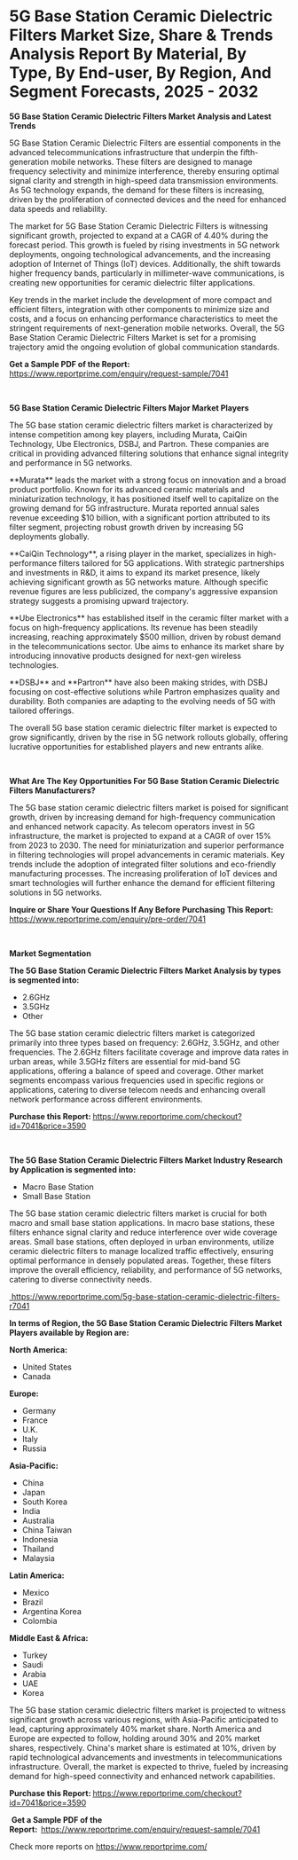 <p><h1>5G Base Station Ceramic Dielectric Filters Market Size, Share & Trends Analysis Report By Material, By Type, By End-user, By Region, And Segment Forecasts, 2025 - 2032</h1></p><p><strong>5G Base Station Ceramic Dielectric Filters Market Analysis and Latest Trends</strong></p>
<p><p>5G Base Station Ceramic Dielectric Filters are essential components in the advanced telecommunications infrastructure that underpin the fifth-generation mobile networks. These filters are designed to manage frequency selectivity and minimize interference, thereby ensuring optimal signal clarity and strength in high-speed data transmission environments. As 5G technology expands, the demand for these filters is increasing, driven by the proliferation of connected devices and the need for enhanced data speeds and reliability.</p><p>The market for 5G Base Station Ceramic Dielectric Filters is witnessing significant growth, projected to expand at a CAGR of 4.40% during the forecast period. This growth is fueled by rising investments in 5G network deployments, ongoing technological advancements, and the increasing adoption of Internet of Things (IoT) devices. Additionally, the shift towards higher frequency bands, particularly in millimeter-wave communications, is creating new opportunities for ceramic dielectric filter applications. </p><p>Key trends in the market include the development of more compact and efficient filters, integration with other components to minimize size and costs, and a focus on enhancing performance characteristics to meet the stringent requirements of next-generation mobile networks. Overall, the 5G Base Station Ceramic Dielectric Filters Market is set for a promising trajectory amid the ongoing evolution of global communication standards.</p></p>
<p><strong>Get a Sample PDF of the Report:&nbsp;</strong> <a href="https://www.reportprime.com/enquiry/request-sample/7041?utm_campaign=3163&utm_medium=2&utm_source=Github&utm_content=ia&utm_term=19032025&utm_id=5g-base-station-ceramic-dielectric-filters">https://www.reportprime.com/enquiry/request-sample/7041</a></p>
<p>&nbsp;</p>
<p><strong>5G Base Station Ceramic Dielectric Filters Major Market Players</strong></p>
<p><p>The 5G base station ceramic dielectric filters market is characterized by intense competition among key players, including Murata, CaiQin Technology, Ube Electronics, DSBJ, and Partron. These companies are critical in providing advanced filtering solutions that enhance signal integrity and performance in 5G networks.</p><p>**Murata** leads the market with a strong focus on innovation and a broad product portfolio. Known for its advanced ceramic materials and miniaturization technology, it has positioned itself well to capitalize on the growing demand for 5G infrastructure. Murata reported annual sales revenue exceeding $10 billion, with a significant portion attributed to its filter segment, projecting robust growth driven by increasing 5G deployments globally.</p><p>**CaiQin Technology**, a rising player in the market, specializes in high-performance filters tailored for 5G applications. With strategic partnerships and investments in R&D, it aims to expand its market presence, likely achieving significant growth as 5G networks mature. Although specific revenue figures are less publicized, the company's aggressive expansion strategy suggests a promising upward trajectory.</p><p>**Ube Electronics** has established itself in the ceramic filter market with a focus on high-frequency applications. Its revenue has been steadily increasing, reaching approximately $500 million, driven by robust demand in the telecommunications sector. Ube aims to enhance its market share by introducing innovative products designed for next-gen wireless technologies.</p><p>**DSBJ** and **Partron** have also been making strides, with DSBJ focusing on cost-effective solutions while Partron emphasizes quality and durability. Both companies are adapting to the evolving needs of 5G with tailored offerings.</p><p>The overall 5G base station ceramic dielectric filter market is expected to grow significantly, driven by the rise in 5G network rollouts globally, offering lucrative opportunities for established players and new entrants alike.</p></p>
<p>&nbsp;</p>
<p><strong>What Are The Key Opportunities For 5G Base Station Ceramic Dielectric Filters Manufacturers?</strong></p>
<p><p>The 5G base station ceramic dielectric filters market is poised for significant growth, driven by increasing demand for high-frequency communication and enhanced network capacity. As telecom operators invest in 5G infrastructure, the market is projected to expand at a CAGR of over 15% from 2023 to 2030. The need for miniaturization and superior performance in filtering technologies will propel advancements in ceramic materials. Key trends include the adoption of integrated filter solutions and eco-friendly manufacturing processes. The increasing proliferation of IoT devices and smart technologies will further enhance the demand for efficient filtering solutions in 5G networks.</p></p>
<p><strong>Inquire or Share Your Questions If Any Before Purchasing This Report:</strong> <a href="https://www.reportprime.com/enquiry/pre-order/7041?utm_campaign=3163&utm_medium=2&utm_source=Github&utm_content=ia&utm_term=19032025&utm_id=5g-base-station-ceramic-dielectric-filters">https://www.reportprime.com/enquiry/pre-order/7041</a></p>
<p>&nbsp;</p>
<p><strong>Market Segmentation</strong></p>
<p><strong>The 5G Base Station Ceramic Dielectric Filters Market Analysis by types is segmented into:</strong></p>
<p><ul><li>2.6GHz</li><li>3.5GHz</li><li>Other</li></ul></p>
<p><p>The 5G base station ceramic dielectric filters market is categorized primarily into three types based on frequency: 2.6GHz, 3.5GHz, and other frequencies. The 2.6GHz filters facilitate coverage and improve data rates in urban areas, while 3.5GHz filters are essential for mid-band 5G applications, offering a balance of speed and coverage. Other market segments encompass various frequencies used in specific regions or applications, catering to diverse telecom needs and enhancing overall network performance across different environments.</p></p>
<p><strong>Purchase this Report:&nbsp;</strong><a href="https://www.reportprime.com/checkout?id=7041&price=3590&utm_campaign=3163&utm_medium=2&utm_source=Github&utm_content=ia&utm_term=19032025&utm_id=5g-base-station-ceramic-dielectric-filters">https://www.reportprime.com/checkout?id=7041&price=3590</a></p>
<p>&nbsp;</p>
<p><strong>The 5G Base Station Ceramic Dielectric Filters Market Industry Research by Application is segmented into:</strong></p>
<p><ul><li>Macro Base Station</li><li>Small Base Station</li></ul></p>
<p><p>The 5G base station ceramic dielectric filters market is crucial for both macro and small base station applications. In macro base stations, these filters enhance signal clarity and reduce interference over wide coverage areas. Small base stations, often deployed in urban environments, utilize ceramic dielectric filters to manage localized traffic effectively, ensuring optimal performance in densely populated areas. Together, these filters improve the overall efficiency, reliability, and performance of 5G networks, catering to diverse connectivity needs.</p></p>
<p><a href="https://www.reportprime.com/5g-base-station-ceramic-dielectric-filters-r7041?utm_campaign=3163&utm_medium=2&utm_source=Github&utm_content=ia&utm_term=19032025&utm_id=5g-base-station-ceramic-dielectric-filters">&nbsp;https://www.reportprime.com/5g-base-station-ceramic-dielectric-filters-r7041</a></p>
<p><strong>In terms of Region, the 5G Base Station Ceramic Dielectric Filters Market Players available by Region are:</strong></p>
<p>
    <p> <strong> North America: </strong>
        <ul>
            <li>United States</li>
            <li>Canada</li>
        </ul>
        </p> 
    <p> <strong> Europe: </strong>
        <ul>
            <li>Germany</li>
            <li>France</li>
            <li>U.K.</li>
            <li>Italy</li>
            <li>Russia</li>
        </ul>
        </p> 
    <p> <strong> Asia-Pacific: </strong>
        <ul>
            <li>China</li>
            <li>Japan</li>
            <li>South Korea</li>
            <li>India</li>
            <li>Australia</li>
            <li>China Taiwan</li>
            <li>Indonesia</li>
            <li>Thailand</li>
            <li>Malaysia</li>
        </ul>
        </p> 
    <p> <strong> Latin America: </strong>
        <ul>
            <li>Mexico</li>
            <li>Brazil</li>
            <li>Argentina Korea</li>
            <li>Colombia</li>
        </ul>
        </p> 
    <p> <strong> Middle East & Africa: </strong>
        <ul>
            <li>Turkey</li>
            <li>Saudi</li>
            <li>Arabia</li>
            <li>UAE</li>
            <li>Korea</li>
        </ul>
    </p>
    </p>
<p><p>The 5G base station ceramic dielectric filters market is projected to witness significant growth across various regions, with Asia-Pacific anticipated to lead, capturing approximately 40% market share. North America and Europe are expected to follow, holding around 30% and 20% market shares, respectively. China's market share is estimated at 10%, driven by rapid technological advancements and investments in telecommunications infrastructure. Overall, the market is expected to thrive, fueled by increasing demand for high-speed connectivity and enhanced network capabilities.</p></p>
<p><strong>Purchase this Report: </strong><a href="https://www.reportprime.com/checkout?id=7041&price=3590&utm_campaign=3163&utm_medium=2&utm_source=Github&utm_content=ia&utm_term=19032025&utm_id=5g-base-station-ceramic-dielectric-filters">https://www.reportprime.com/checkout?id=7041&price=3590</a></p>
<p>&nbsp;<strong>Get a Sample PDF of the Report:&nbsp;&nbsp;</strong><a href="https://www.reportprime.com/enquiry/request-sample/7041?utm_campaign=3163&utm_medium=2&utm_source=Github&utm_content=ia&utm_term=19032025&utm_id=5g-base-station-ceramic-dielectric-filters">https://www.reportprime.com/enquiry/request-sample/7041</a></p>
<p><strong></strong></p>
<p>Check more reports on <a href="https://www.reportprime.com/?utm_campaign=3163&utm_medium=2&utm_source=Github&utm_content=ia&utm_term=19032025&utm_id=5g-base-station-ceramic-dielectric-filters">https://www.reportprime.com/</a></p>